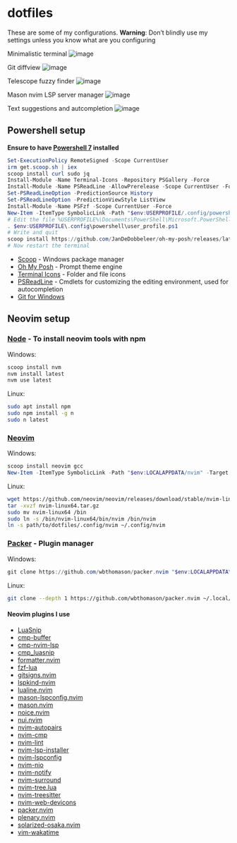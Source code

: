# dotfiles
These are some of my configurations. **Warning**: Don’t blindly use my settings unless you know what are you configuring

Minimalistic terminal
![image](https://github.com/carlosgrillet/dotfiles/assets/13719979/c4176c32-4b65-48ec-8836-90db6c5b3699)

Git diffview
![image](https://github.com/carlosgrillet/dotfiles/assets/13719979/ca72082c-4629-4c06-843a-486d3bef1def)

Telescope fuzzy finder
![image](https://github.com/carlosgrillet/dotfiles/assets/13719979/7872c0a3-cf14-49a6-ac86-89372fc8fe44)

Mason nvim LSP server manager
![image](https://github.com/carlosgrillet/dotfiles/assets/13719979/e681e5c7-45f4-4764-8481-b9d20f7ea098)

Text suggestions and autcompletion
![image](https://github.com/carlosgrillet/dotfiles/assets/13719979/43cec12b-7058-4ddc-ba5c-ac0b16ef63a8)



## Powershell setup

**Ensure to have [Powershell 7](https://learn.microsoft.com/en-us/powershell/scripting/install/installing-powershell-on-windows?view=powershell-7.3) installed**

```powershell
Set-ExecutionPolicy RemoteSigned -Scope CurrentUser
irm get.scoop.sh | iex
scoop install curl sudo jq
Install-Module -Name Terminal-Icons -Repository PSGallery -Force
Install-Module -Name PSReadLine -AllowPrerelease -Scope CurrentUser -Force -SkipPublisherCheck
Set-PSReadLineOption -PredictionSource History
Set-PSReadLineOption -PredictionViewStyle ListView
Install-Module -Name PSFzf -Scope CurrentUser -Force
New-Item -ItemType SymbolicLink -Path "$env:USERPROFILE/.config/powershell" -Target "<path/to/dotfiles>/.config/powershell"
# Edit the file %USERPROFILE%\Documents\PowerShell\Microsoft.PowerShell_profile.ps1 and add this line
. $env:USERPROFILE\.config\powershell\user_profile.ps1
# Write and quit
scoop install https://github.com/JanDeDobbeleer/oh-my-posh/releases/latest/download/oh-my-posh.json
# Now restart the terminal
```

- [Scoop](https://scoop.sh/) - Windows package manager
- [Oh My Posh](https://ohmyposh.dev/) - Prompt theme engine
- [Terminal Icons](https://github.com/devblackops/Terminal-Icons) - Folder and file icons
- [PSReadLine](https://docs.microsoft.com/en-us/powershell/module/psreadline/) - Cmdlets for customizing the editing environment, used for autocompletion
- [Git for Windows](https://gitforwindows.org/)



## Neovim setup

### [Node](https://nodejs.org/en/) - To install neovim tools with npm

Windows:
```powershell
scoop install nvm
nvm install latest
nvm use latest
```

Linux:
```bash
sudo apt install npm
sudo npm install -g n
sudo n latest
```

### [Neovim](https://github.com/neovim/neovim/releases/)

Windows:
```powershell
scoop install neovim gcc
New-Item -ItemType SymbolicLink -Path "$env:LOCALAPPDATA/nvim" -Target "<path/to/dotfiles>/.config/nvim"
```

Linux:
```bash
wget https://github.com/neovim/neovim/releases/download/stable/nvim-linux64.tar.gz
tar -xvzf nvim-linux64.tar.gz
sudo mv nvim-linux64 /bin
sudo ln -s /bin/nvim-linux64/bin/nvim /bin/nvim
ln -s path/to/dotfiles/.config/nvim ~/.config/nvim
```

### [Packer](https://github.com/wbthomason/packer.nvim) - Plugin manager

Windows:
```powershell
git clone https://github.com/wbthomason/packer.nvim "$env:LOCALAPPDATA\nvim-data\site\pack\packer\start\packer.nvim"
```

Linux:
```bash
git clone --depth 1 https://github.com/wbthomason/packer.nvim ~/.local/share/nvim/site/pack/packer/start/packer.nvim
```

#### Neovim plugins I use

* [LuaSnip](https://github.com/L3MON4D3/LuaSnip)
* [cmp-buffer](https://github.com/hrsh7th/cmp-buffer)
* [cmp-nvim-lsp](https://github.com/hrsh7th/cmp-nvim-lsp)
* [cmp_luasnip](https://github.com/saadparwaiz1/cmp_luasnip)
* [formatter.nvim](https://github.com/mhartington/formatter.nvim)
* [fzf-lua](https://github.com/ibhagwan/fzf-lua)
* [gitsigns.nvim](https://github.com/lewis6991/gitsigns.nvim)
* [lspkind-nvim](https://github.com/onsails/lspkind-nvim)
* [lualine.nvim](https://github.com/nvim-lualine/lualine.nvim)
* [mason-lspconfig.nvim](https://github.com/williamboman/mason-lspconfig.nvim)
* [mason.nvim](https://github.com/williamboman/mason.nvim)
* [noice.nvim](https://github.com/folke/noice.nvim)
* [nui.nvim](https://github.com/MunifTanjim/nui.nvim)
* [nvim-autopairs](https://github.com/windwp/nvim-autopairs)
* [nvim-cmp](https://github.com/hrsh7th/nvim-cmp)
* [nvim-lint](https://github.com/mfussenegger/nvim-lint)
* [nvim-lsp-installer](https://github.com/williamboman/nvim-lsp-installer)
* [nvim-lspconfig](https://github.com/neovim/nvim-lspconfig)
* [nvim-nio](https://github.com/nvim-neotest/nvim-nio)
* [nvim-notify](https://github.com/rcarriga/nvim-notify)
* [nvim-surround](https://github.com/kylechui/nvim-surround)
* [nvim-tree.lua](https://github.com/nvim-tree/nvim-tree.lua)
* [nvim-treesitter](https://github.com/nvim-treesitter/nvim-treesitter)
* [nvim-web-devicons](https://github.com/kyazdani42/nvim-web-devicons)
* [packer.nvim](https://github.com/wbthomason/packer.nvim)
* [plenary.nvim](https://github.com/nvim-lua/plenary.nvim)
* [solarized-osaka.nvim](https://github.com/craftzdog/solarized-osaka.nvim)
* [vim-wakatime](https://github.com/wakatime/vim-wakatime)
